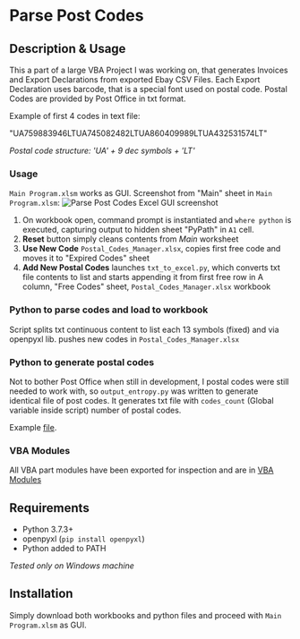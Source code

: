 # Parse Post Codes


## Description & Usage

This a part of a large VBA Project I was working on, that generates Invoices and Export Declarations from exported Ebay CSV Files. Each Export Declaration uses barcode, that is a special font used on postal code. Postal Codes are provided by Post Office in txt format.

Example of first 4 codes in text file:

"UA759883946LTUA745082482LTUA860409989LTUA432531574LT"

*Postal code structure: 'UA' + 9 dec symbols + 'LT'*

### Usage

`Main Program.xlsm` works as GUI. Screenshot from "Main" sheet in `Main Program.xlsm`:
![Parse Post Codes Excel GUI screenshot](https://user-images.githubusercontent.com/45366313/71713394-2b5c9c00-2e12-11ea-8122-3f90849b8275.JPG)


1. On workbook open, command prompt is instantiated and `where python` is executed, capturing output to hidden sheet "PyPath" in `A1` cell.
2. **Reset** button simply cleans contents from *Main* worksheet
3. **Use New Code** `Postal_Codes_Manager.xlsx`, copies first free code and moves it to "Expired Codes" sheet
4. **Add New Postal Codes** launches `txt_to_excel.py`, which converts txt file contents to list and starts appending it from first free row in A column, "Free Codes" sheet, `Postal_Codes_Manager.xlsx` workbook

### Python to parse codes and load to workbook

Script splits txt continuous content to list each 13 symbols (fixed) and via openpyxl lib. pushes new codes in `Postal_Codes_Manager.xlsx`

### Python to generate postal codes

Not to bother Post Office when still in development, I postal codes were still needed to work with, so `output_entropy.py` was written to generate identical file of post codes. It generates txt file with `codes_count` (Global variable inside script) number of postal codes.

Example [file](post_codes.txt).

### VBA Modules

All VBA part modules have been exported for inspection and are in [VBA Modules](Parse-Post-Codes/tree/master/VBA%20modules)


## Requirements

- Python 3.7.3+
- openpyxl (`pip install openpyxl`)
- Python added to PATH


*Tested only on Windows machine*

## Installation

Simply download both workbooks and python files and proceed with `Main Program.xlsm` as GUI.